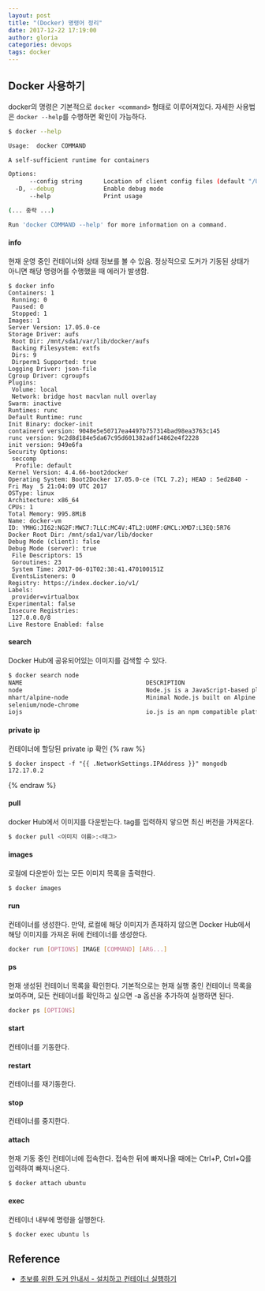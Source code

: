 ```yaml
---
layout: post
title: "(Docker) 명령어 정리"
date: 2017-12-22 17:19:00
author: gloria
categories: devops
tags: docker
---
```


## Docker 사용하기
docker의 명령은 기본적으로 `docker <command>` 형태로 이루어져있다.
자세한 사용법은 `docker --help`를 수행하면 확인이 가능하다.
```sh
$ docker --help

Usage:	docker COMMAND

A self-sufficient runtime for containers

Options:
      --config string      Location of client config files (default "/Users/gloria/.docker")
  -D, --debug              Enable debug mode
      --help               Print usage

(... 중략 ...)

Run 'docker COMMAND --help' for more information on a command.
```

#### info
현재 운영 중인 컨테이너와 상태 정보를 볼 수 있음.
정상적으로 도커가 기동된 상태가 아니면 해당 명령어를 수행했을 때 에러가 발생함.
```shell
$ docker info
Containers: 1
 Running: 0
 Paused: 0
 Stopped: 1
Images: 1
Server Version: 17.05.0-ce
Storage Driver: aufs
 Root Dir: /mnt/sda1/var/lib/docker/aufs
 Backing Filesystem: extfs
 Dirs: 9
 Dirperm1 Supported: true
Logging Driver: json-file
Cgroup Driver: cgroupfs
Plugins:
 Volume: local
 Network: bridge host macvlan null overlay
Swarm: inactive
Runtimes: runc
Default Runtime: runc
Init Binary: docker-init
containerd version: 9048e5e50717ea4497b757314bad98ea3763c145
runc version: 9c2d8d184e5da67c95d601382adf14862e4f2228
init version: 949e6fa
Security Options:
 seccomp
  Profile: default
Kernel Version: 4.4.66-boot2docker
Operating System: Boot2Docker 17.05.0-ce (TCL 7.2); HEAD : 5ed2840 - Fri May  5 21:04:09 UTC 2017
OSType: linux
Architecture: x86_64
CPUs: 1
Total Memory: 995.8MiB
Name: docker-vm
ID: YMHG:JI62:NG2F:MWC7:7LLC:MC4V:4TL2:UOMF:GMCL:XMD7:L3EQ:5R76
Docker Root Dir: /mnt/sda1/var/lib/docker
Debug Mode (client): false
Debug Mode (server): true
 File Descriptors: 15
 Goroutines: 23
 System Time: 2017-06-01T02:38:41.470100151Z
 EventsListeners: 0
Registry: https://index.docker.io/v1/
Labels:
 provider=virtualbox
Experimental: false
Insecure Registries:
 127.0.0.0/8
Live Restore Enabled: false
```

#### search
Docker Hub에 공유되어있는 이미지를 검색할 수 있다.
```bash
$ docker search node
NAME                                   DESCRIPTION                                     STARS               OFFICIAL            AUTOMATED
node                                   Node.js is a JavaScript-based platform for...   4872                [OK]
mhart/alpine-node                      Minimal Node.js built on Alpine Linux           330
selenium/node-chrome                                                                   132                                     [OK]
iojs                                   io.js is an npm compatible platform origin...   124                 [OK]
```

#### private ip
컨테이너에 할당된 private ip 확인
{% raw %}
```
$ docker inspect -f "{{ .NetworkSettings.IPAddress }}" mongodb
172.17.0.2
```
{% endraw %}


#### pull
docker Hub에서 이미지를 다운받는다. tag를 입력하지 앟으면 최신 버전을 가져온다.
```bash
$ docker pull <이미지 이름>:<태그>
```

#### images
로컬에 다운받아 있는 모든 이미지 목록을 출력한다.
```bash
$ docker images
```

#### run
컨테이너를 생성한다. 만약, 로컬에 해당 이미지가 존재하지 않으면 Docker Hub에서 해당 이미지를 가져온 뒤에 컨테이너를 생성한다.
```bash
docker run [OPTIONS] IMAGE [COMMAND] [ARG...]
```

#### ps
현재 생성된 컨테이너 목록을 확인한다. 기본적으로는 현재 실행 중인 컨테이너 목록을 보여주며, 모든 컨테이너를 확인하고 싶으면 -a 옵션을 추가하여 실행하면 된다.
```bash
docker ps [OPTIONS]
```

#### start
컨테이너를 기동한다.

#### restart
컨테이너를 재기동한다.

#### stop
컨테이너를 중지한다.

#### attach
현재 기동 중인 컨테이너에 접속한다.
접속한 뒤에 빠져나올 때에는 Ctrl+P, Ctrl+Q를 입력하여 빠져나온다.
```bash
$ docker attach ubuntu
```

#### exec
컨테이너 내부에 명령을 실행한다.
```bash
$ docker exec ubuntu ls
```

## Reference     
- [초보를 위한 도커 안내서 - 설치하고 컨테이너 실행하기](https://subicura.com/2017/01/19/docker-guide-for-beginners-2.html)      
